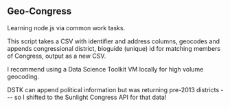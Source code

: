 Geo-Congress
------------

Learning node.js via common work tasks.

This script takes a CSV with identifier and address columns, geocodes and appends congressional district, bioguide (unique) id for matching members of Congress, output as a new CSV.

I recommend using a Data Science Toolkit VM locally for high volume geocoding.

DSTK can append political information but was returning pre-2013 districts --- so I shifted to the Sunlight Congress API for that data!
